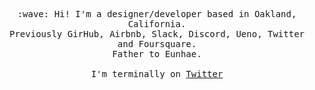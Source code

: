<p align="center">
  <samp>
    :wave: Hi! I'm a designer/developer based in Oakland, California.
    <br>Previously GirHub, Airbnb, Slack, Discord, Ueno, Twitter and Foursquare.
    <br>Father to Eunhae.
    <br><br>I'm terminally on <a href="https://twitter.com/anthny">Twitter</a>
  </samp>
</p>
